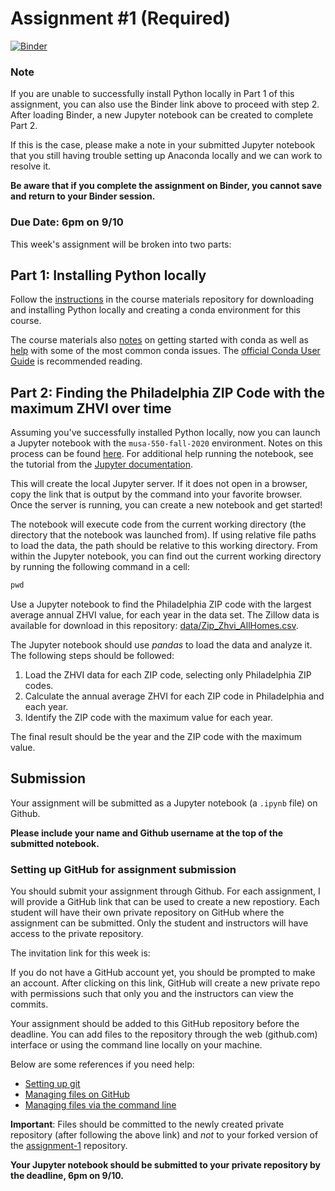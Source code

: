 # Assignment #1 (Required)

[![Binder](https://mybinder.org/badge_logo.svg)](https://mybinder.org/v2/gh/MUSA-550-Fall-2020/assignment-1/master)

### Note

If you are unable to successfully install Python locally in Part 1 of this
assignment, you can also use the Binder link above to proceed with step 2. After
loading Binder, a new Jupyter notebook can be created to complete Part 2.

If this is the case, please make a note in your submitted Jupyter notebook that
you still having trouble setting up Anaconda locally and we can work to resolve
it.

**Be aware that if you complete the assignment on Binder, you cannot save and
return to your Binder session.**

### Due Date: 6pm on 9/10

This week's assignment will be broken into two parts:

## Part 1: Installing Python locally

Follow the [instructions](https://musa-550-fall-2020.github.io/resources/setup/)
in the course materials repository for downloading and installing Python
locally and creating a conda environment for this course.

The course materials also
[notes](https://musa-550-fall-2020.github.io/guides/conda) on getting started
with conda as well as
[help](https://musa-550-fall-2020.github.io/guides/conda-issues) with some of
the most common conda issues. The [official Conda User
Guide](https://docs.conda.io/projects/continuumio-conda/en/latest/user-guide/getting-started.html) is recommended reading.

## Part 2: Finding the Philadelphia ZIP Code with the maximum ZHVI over time

Assuming you've successfully installed Python locally, now you can launch a
Jupyter notebook with the `musa-550-fall-2020` environment. Notes on this
process can be found
[here](https://musa-550-fall-2020.github.io/guides/jupyter).
For additional help running the notebook, see the tutorial from the [Jupyter
documentation](https://jupyter.readthedocs.io/en/latest/running.html#running).

This will create the local Jupyter server. If it does not open in a browser, copy the link that is output by the command into your favorite browser. Once the server is running, you can create a new notebook and get started!

The notebook will execute code from the current working directory (the directory that the notebook was launched from). If using relative file paths to load the data, the path should be relative to this working directory. From within the Jupyter notebook, you can find out the current working directory by running the following command in a cell:

```python
pwd
```

Use a Jupyter notebook to find the Philadelphia ZIP code with the largest average annual ZHVI value, for each year in the data set. The Zillow data is available for download in this repository: [data/Zip_Zhvi_AllHomes.csv](data/Zip_Zhvi_AllHomes.csv).

The Jupyter notebook should use _pandas_ to load the data and analyze it. The following steps should be followed:

1. Load the ZHVI data for each ZIP code, selecting only Philadelphia ZIP codes.
1. Calculate the annual average ZHVI for each ZIP code in Philadelphia and each year.
1. Identify the ZIP code with the maximum value for each year.

The final result should be the year and the ZIP code with the maximum value.

## Submission

Your assignment will be submitted as a Jupyter notebook (a `.ipynb` file) on Github.

**Please include your name and Github username at the top of the submitted
notebook.**

### Setting up GitHub for assignment submission

You should submit your assignment through Github. For each assignment, I will
provide a GitHub link that can be used to create a new repostiory. Each student
will have their own private repository on GitHub where the assignment can be
submitted. Only the student and instructors will have access to the private
repository.

The invitation link for this week is:

If you do not have a GitHub account yet, you should be prompted to make an account. After clicking on this link, GitHub will create a new private repo with permissions such that only you and the instructors can view the commits.

Your assignment should be added to this GitHub repository before the deadline. You can add files to the repository through the web (github.com) interface or using the command line locally on your machine.

Below are some references if you need help:

- [Setting up git](https://help.github.com/articles/set-up-git/)
- [Managing files on GitHub](https://help.github.com/articles/managing-files-on-github/)
- [Managing files via the command line](https://help.github.com/articles/managing-files-using-the-command-line/)

**Important**: Files should be committed to the newly created private repository (after following the above link) and _not_ to your forked version of the [assignment-1](https://github.com/MUSA-550-Fall-2020/assignment-1) repository.

**Your Jupyter notebook should be submitted to your private repository by the deadline, 6pm on 9/10.**

